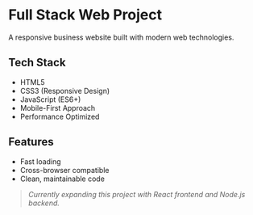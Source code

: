# Full Stack Web Project

A responsive business website built with modern web technologies.

## Tech Stack
- HTML5
- CSS3 (Responsive Design)
- JavaScript (ES6+)
- Mobile-First Approach
- Performance Optimized

## Features
- Fast loading
- Cross-browser compatible
- Clean, maintainable code

> *Currently expanding this project with React frontend and Node.js backend.*
